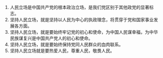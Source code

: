 1. 人民立场是中国共产党的根本政治立场，是我们党区别于其他政党的显著标志。
2. 坚持人民立场，就是坚持以人民为中心的执政理念，将贯穿于党和国家事业发展各方面。
3. 坚持人民立场，就是要始终牢记党的初心和使命，为中国人民谋幸福，为中华民族谋复兴是中国共产党人的初心和使命。
4. 坚持人民立场，就是要始终保持党同人民群众的血肉联系。
5. 坚持人民立场就是要热爱人民，尊重人民，敬畏人民。